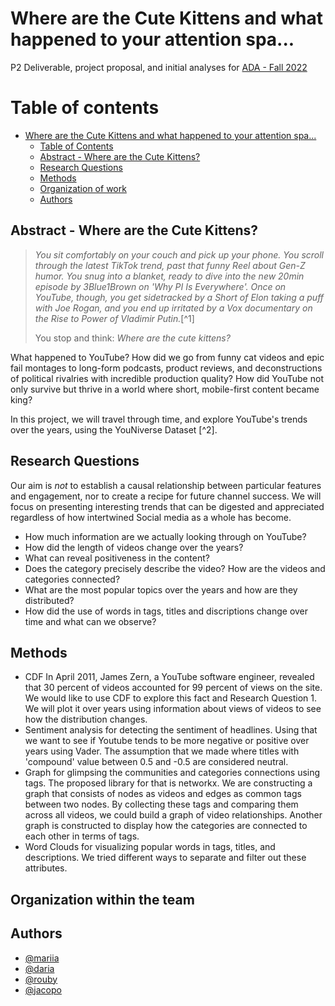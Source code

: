 # Where are the Cute Kittens and what happened to your attention spa...
P2 Deliverable, project proposal, and initial analyses for [ADA - Fall 2022](https://dlab.epfl.ch/teaching/fall2022/cs401/projects/)

# Table of contents

- [Where are the Cute Kittens and what happened to your attention spa...](#where-are-the-cute-kittens-and-what-happened-to-your-attention-spa)
  - [Table of Contents](#table-of-contents)
  - [Abstract - Where are the Cute Kittens?](#abstract---where-are-the-cute-kittens)
  - [Research Questions](#research-question)
  - [Methods](#methods)
  - [Organization of work](#organization-of-work)
  - [Authors](#authors)


## Abstract - Where are the Cute Kittens? 

> *You sit comfortably on your couch and pick up your phone.*
> *You scroll through the latest TikTok trend, past that funny Reel about Gen-Z humor. You snug into a blanket, ready to dive into the new 20min episode by 3Blue1Brown on 'Why PI Is Everywhere'. Once on YouTube, though, you get sidetracked by a Short of Elon taking a puff with Joe Rogan, and you end up irritated by a Vox documentary on the Rise to Power of Vladimir Putin.*[^1]
> 
> You stop and think: *Where are the cute kittens?*

What happened to YouTube? How did we go from funny cat videos and epic fail montages to long-form podcasts, product reviews, and deconstructions of political rivalries with incredible production quality? How did YouTube not only survive but thrive in a world where short, mobile-first content became king?

In this project, we will travel through time, and explore YouTube's trends over the years, using the YouNiverse Dataset [^2].

## Research Questions
Our aim is *not* to establish a causal relationship between particular features and engagement, nor to create a recipe for future channel success. We will focus on presenting interesting trends that can be digested and appreciated regardless of how intertwined Social media as a whole has become.
- How much information are we actually looking through on YouTube? 
- How did the length of videos change over the years?
- What can reveal positiveness in the content?
- Does the category precisely describe the video? How are the videos and categories connected?
- What are the most popular topics over the years and how are they distributed?
- How did the use of words in tags, titles and discriptions change over time and what can we observe?

## Methods
- CDF
In April 2011, James Zern, a YouTube software engineer, revealed that 30 percent of videos accounted for 99 percent of views on the site. We would like to use CDF to explore this fact and Research Question 1. We will plot it over years using information about views of videos to see how the distribution changes.
- Sentiment analysis for detecting the sentiment of headlines.
Using that we want to see if Youtube tends to be more negative or positive over years using Vader. The assumption that we made where titles with 'compound' value between 0.5 and -0.5 are considered neutral.
- Graph for glimpsing the communities and categories connections using tags.
The proposed library for that is networkx. We are constructing a graph that consists of nodes as videos and edges as common tags between two nodes. By collecting these tags and comparing them across all videos, we could build a graph of video relationships.
Another graph is constructed to display how the categories are connected to each other in terms of tags. 
- Word Clouds for visualizing popular words in tags, titles, and descriptions.
We tried different ways to separate and filter out these attributes.
## Organization within the team

## Authors
- [@mariia](https://github.com/mariiavidmuk)
- [@daria](https://github.com/dariayakovchuk)
- [@rouby](https://github.com/ahmadelrouby)
- [@jacopo](https://github.com/Ciacco99)

